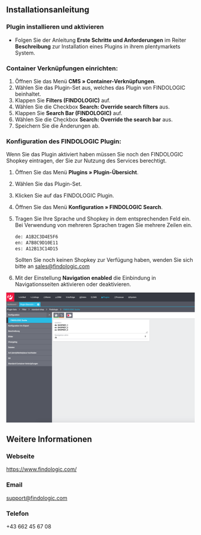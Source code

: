 ## Installationsanleitung
 
### Plugin installieren und aktivieren

* Folgen Sie der Anleitung **Erste Schritte und Anforderungen** im Reiter **Beschreibung** zur Installation eines Plugins in ihrem plentymarkets System.

### Container Verknüpfungen einrichten: 

1. Öffnen Sie das Menü **CMS » Container-Verknüpfungen**.
2. Wählen Sie das Plugin-Set aus, welches das Plugin von FINDOLOGIC beinhaltet.
3. Klappen Sie **Filters (FINDOLOGIC)** auf.
4. Wählen Sie die Checkbox **Search: Override search filters** aus.
5. Klappen Sie **Search Bar (FINDOLOGIC)** auf.
6. Wählen Sie die Checkbox **Search: Override the search bar** aus.
7. Speichern Sie die Änderungen ab.
 
### Konfiguration des FINDOLOGIC Plugin:

Wenn Sie das Plugin aktiviert haben müssen Sie noch den FINDOLOGIC Shopkey eintragen, der Sie zur Nutzung des Services berechtigt.

1. Öffnen Sie das Menü **Plugins » Plugin-Übersicht**.
2. Wählen Sie das Plugin-Set.
3. Klicken Sie auf das FINDOLOGIC Plugin.
4. Öffnen Sie das Menü **Konfiguration » FINDOLOGIC Search**.
5. Tragen Sie Ihre Sprache und Shopkey in dem entsprechenden Feld ein. Bei Verwendung von mehreren Sprachen tragen Sie mehrere Zeilen ein.
   ```
   de: A1B2C3D4E5F6
   en: A7B8C9D10E11
   es: A12B13C14D15
   ``` 
   Sollten Sie noch keinen Shopkey zur Verfügung haben, wenden Sie sich bitte an [sales@findologic.com](mailto:sales@findologic.com)

6. Mit der Einstellung **Navigation enabled** die Einbindung in Navigationsseiten aktivieren oder deaktivieren.

![shopkey_configuration](https://raw.githubusercontent.com/findologic/plugin-plentymarkets-ceres-api/master/meta/images/shopkey_config_de.png)
 
 
## Weitere Informationen

### Webseite
 
https://www.findologic.com/
 
### Email
 
support@findologic.com
 
### Telefon
 
+43 662 45 67 08
